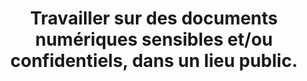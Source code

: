 ---
category: category-qP7AaYEirvtU1XIjwcSea
goodPractices:
- good-practice-s5_B82mq-dko41CwrJXuz
risks:
- S’exposer aux regards curieux voire à la récupération de données dites sensibles
  et/ou confidentielles.
title: Travailler sur des documents numériques sensibles et/ou confidentiels, dans
  un lieu public.
uuid: vulnerability-t89gN1NcQskf57Axykd1n
visibleInCms: true
---